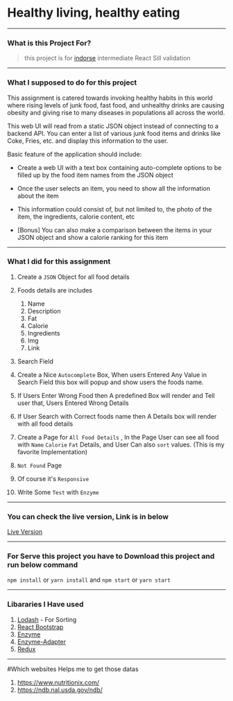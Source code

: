 # Healthy living, healthy eating

---

### What is this Project For?

> this project is for [indorse](https://indorse.io) intermediate React Sill validation

---

### What I supposed to do for this project

This assignment is catered towards invoking healthy habits in this world where rising levels of junk food, fast food, and unhealthy drinks are causing obesity and giving rise to many diseases in populations all across the world.

This web UI will read from a static JSON object instead of connecting to a backend API. You can enter a list of various junk food items and drinks like Coke, Fries, etc. and display this information to the user.

Basic feature of the application should include:

-   Create a web UI with a text box containing auto-complete options to be filled up by the food item names from the JSON object

-   Once the user selects an item, you need to show all the information about the item

-   This information could consist of, but not limited to, the photo of the item, the ingredients, calorie content, etc

-   [Bonus] You can also make a comparison between the items in your JSON object and show a calorie ranking for this item

---

### What I did for this assignment

1. Create a `JSON` Object for all food details
2. Foods details are includes
    1. Name
    2. Description
    3. Fat
    4. Calorie
    5. Ingredients
    6. Img
    7. Link
3. Search Field
4. Create a Nice `Autocomplete` Box, When users Entered Any Value in Search Field this box will popup and show users the foods name.
5. If Users Enter Wrong Food then A predefined Box will render and Tell user that, Users Entered Wrong Details

6. If User Search with Correct foods name then A Details box will render with all food details

7. Create a Page for `All Food Details` , In the Page User can see all food with `Name` `Calorie` `Fat` Details, and User Can also `sort` values. (This is my favorite Implementation)

8. `Not Found` Page

9. Of course it's `Responsive`

10. Write Some `Test` with `Enzyme`

---

### You can check the live version, Link is in below

[Live Version](https://junkfood.netlify.com/)

---

### For Serve this project you have to Download this project and run below command

`npm install` or `yarn install`
and
`npm start` or `yarn start`

---

### Libararies I Have used

1. [Lodash](https://lodash.com/) - For Sorting
2. [React Bootstrap](https://react-bootstrap.github.io/)
3. [Enzyme](https://airbnb.io/enzyme/)
4. [Enzyme-Adapter](https://www.npmjs.com/package/enzyme-adapter-react-16)
5. [Redux](https://redux.js.org/)

---

#Which websites Helps me to get those datas

1. https://www.nutritionix.com/
2. https://ndb.nal.usda.gov/ndb/
